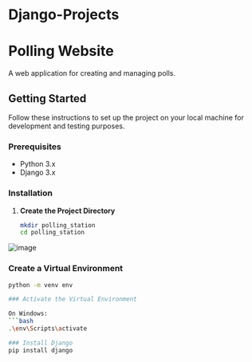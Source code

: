 # Django-Projects

# Polling Website

A web application for creating and managing polls.

## Getting Started

Follow these instructions to set up the project on your local machine for development and testing purposes.

### Prerequisites

- Python 3.x
- Django 3.x

### Installation

1. **Create the Project Directory**

   ```bash
   mkdir polling_station
   cd polling_station

![image](https://github.com/user-attachments/assets/83a844a2-8da6-4d16-94e5-45d692f2e4e0)

### Create a Virtual Environment

```bash
python -m venv env

### Activate the Virtual Environment

On Windows:
```bash
.\env\Scripts\activate

### Install Django
pip install django



